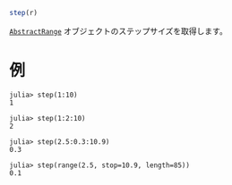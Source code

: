 ```julia
step(r)
```

[`AbstractRange`](@ref) オブジェクトのステップサイズを取得します。

# 例

```jldoctest
julia> step(1:10)
1

julia> step(1:2:10)
2

julia> step(2.5:0.3:10.9)
0.3

julia> step(range(2.5, stop=10.9, length=85))
0.1
```
